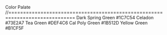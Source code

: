 Color Palate
//=============================================================================
Dark Spring Green
#1C7C54 
Celadon
#73E2A7
Tea Green
#DEF4C6
Cal Poly Green
#1B512D
Yellow Green 
#B1CF5F
